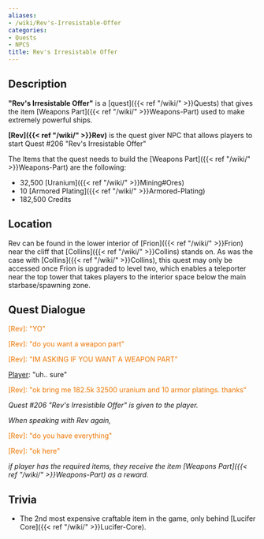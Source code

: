 ```yaml
---
aliases:
- /wiki/Rev's-Irresistable-Offer
categories:
- Quests
- NPCS
title: Rev's Irresistable Offer
---
```


## Description

**"Rev's Irresistable Offer"** is a [quest]({{< ref "/wiki/" >}}Quests) that gives the item [Weapons Part]({{< ref "/wiki/" >}}Weapons-Part) used to make extremely powerful ships.

**[Rev]({{< ref "/wiki/" >}}Rev)** is the quest giver NPC that allows players to start Quest #206 "Rev's Irresistable Offer"

The Items that the quest needs to build the [Weapons Part]({{< ref "/wiki/" >}}Weapons-Part) are the following:

- 32,500 [Uranium]({{< ref "/wiki/" >}}Mining#Ores)
- 10 [Armored Plating]({{< ref "/wiki/" >}}Armored-Plating)
- 182,500 Credits

## Location

Rev can be found in the lower interior of [Frion]({{< ref "/wiki/" >}}Frion) near the cliff that [Collins]({{< ref "/wiki/" >}}Collins) stands on. As was the case with [Collins]({{< ref "/wiki/" >}}Collins), this quest may only be accessed once Frion is upgraded to level two, which enables a teleporter near the top tower that takes players to the interior space below the main starbase/spawning zone.

## Quest Dialogue 

<span style="color:#ee7600">[Rev]: "YO"

[Player]: "?"

<span style="color:#ee7600">[Rev]: "do you want a weapon part"

[Player]: "what"

<span style="color:#ee7600">[Rev]: "IM ASKING IF YOU WANT A WEAPON PART"

[Player]: "uh.. sure"

<span style="color:#ee7600">[Rev]: "ok bring me 182.5k 32500 uranium and 10 armor platings. thanks"

_Quest #206 "Rev's Irresistible Offer" is given to the player._

_When speaking with Rev again,_

<span style="color:#ee7600">[Rev]: "do you have everything"

[Player]: "here"

<span style="color:#ee7600">[Rev]: "ok here"</span>

_if player has the required items, they receive the item [Weapons Part]({{< ref "/wiki/" >}}Weapons-Part) as a reward._

## Trivia

- The 2nd most expensive craftable item in the game, only behind [Lucifer Core]({{< ref "/wiki/" >}}Lucifer-Core).